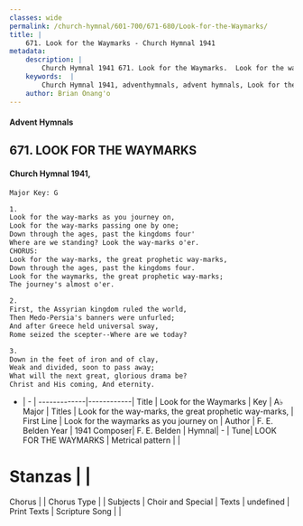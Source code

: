 ```yaml
---
classes: wide
permalink: /church-hymnal/601-700/671-680/Look-for-the-Waymarks/
title: |
    671. Look for the Waymarks - Church Hymnal 1941
metadata:
    description: |
        Church Hymnal 1941 671. Look for the Waymarks.  Look for the way-marks as you journey on, Look for the way-marks passing one by one; Down through the ages, past the kingdoms four' Where are we standing? Look the way-marks o'er. CHORUS: Look for the way-marks, the great prophetic way-marks, Down through the ages, past the kingdoms four. Look for the waymarks, the great prophetic way-marks; The journey's almost o'er. 
    keywords:  |
        Church Hymnal 1941, adventhymnals, advent hymnals, Look for the Waymarks, Look for the waymarks as you journey on. Look for the way-marks, the great prophetic way-marks,
    author: Brian Onang'o
---
```


#### Advent Hymnals
## 671. LOOK FOR THE WAYMARKS
####  Church Hymnal 1941,

```txt
Major Key: G

1.
Look for the way-marks as you journey on,
Look for the way-marks passing one by one;
Down through the ages, past the kingdoms four'
Where are we standing? Look the way-marks o'er.
CHORUS:
Look for the way-marks, the great prophetic way-marks,
Down through the ages, past the kingdoms four.
Look for the waymarks, the great prophetic way-marks;
The journey's almost o'er.

2.
First, the Assyrian kingdom ruled the world,
Then Medo-Persia's banners were unfurled;
And after Greece held universal sway,
Rome seized the scepter--Where are we today?

3.
Down in the feet of iron and of clay,
Weak and divided, soon to pass away;
What will the next great, glorious drama be?
Christ and His coming, And eternity.

```

- |   -  |
-------------|------------|
Title | Look for the Waymarks |
Key | A♭ Major |
Titles | Look for the way-marks, the great prophetic way-marks, |
First Line | Look for the waymarks as you journey on |
Author | F. E. Belden
Year | 1941
Composer| F. E. Belden |
Hymnal|  - |
Tune| LOOK FOR THE WAYMARKS |
Metrical pattern | |
# Stanzas |  |
Chorus |  |
Chorus Type |  |
Subjects | Choir and Special |
Texts | undefined |
Print Texts | 
Scripture Song |  |
    
